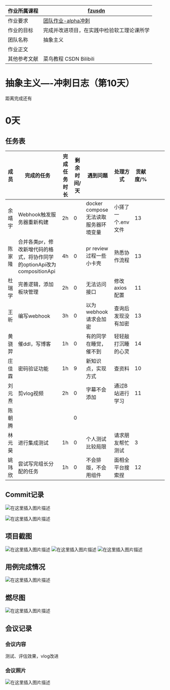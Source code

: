 | 作业所属课程 | [fzusdn](https://bbs.csdn.net/forums/fzusdn) |
| ------ | ------ |
| 作业要求 | [团队作业-alpha冲刺](https://bbs.csdn.net/topics/609085527) |
| 作业的目标 | 完成并改进项目，在实践中检验软工理论课所学 |
| 团队名称 | 抽象主义 |
| 作业正文 |  |
| 其他参考文献 | 菜鸟教程 CSDN Bilibili |

# 抽象主义—-冲刺日志（第10天）

距离完成还有<h1>0天</h1>

## 任务表
| 成员   | 完成的任务                                            | 完成任务时长 | 剩余时间/天 | 遇到问题                      | 处理方式        | 贡献度/%  |   |   |   |
|------|--------------------------------------------------|--------|------|---------------------------|-------------|---|---|---|---|
| 余靖宇  | Webhook触发服务器重新构建                                 | 2h     | 0    | docker compose无法读取服务器环境变量 | 小搓了一个.env文件 | 13  |   |   |   |
| 陈家隆  | 合并各类pr，修改新增代码的格式，将协作同学的optionApi改为compositionApi | 4h     | 0    | pr review过程一些小卡壳          | 熟悉协作流程      | 13  |   |   |   |
| 杜瑞学  | 完善逻辑，添加板块管理                                      | 2h      | 0    | 无法访问接口                    | 修改axios配置   | 11  |   |   |   |
| 王昕   | 编写webhook                                        | 3h      | 0    | 以为webhook请求会加密            | 查询后发现没有加密   |  13 |   |   |   |
| 黄骁羿  | 催ddl，写博客                                         | 1h      | 0    | 有的同学在睡觉，催不到               | 轻轻敲打沉睡的心灵   |  14 |   |   |   |
| 庄佳霖  | 密码验证功能                                           | 1h     | 9    | 新知识点，实现方式                 | 查资料         | 10 |   |   |   |
| 刘元焘  | 剪vlog视频                                          | 2h     | 0    | 字幕不会添加                    | 通过B站进行学习    |  11 |   |   |   |
| 陈朝腾  |                                                  |        | 0    |                           |             |   |   |   |   |
| 林元 昊 | 进行集成测试                                           |    1h    | 0    | 个人测试比较局限                  | 请求朋友帮忙测试    |  3 |   |   |   |
| 姚玮欣 | 尝试写完组长分配的任务 | 1h  | 0 | 不会排版，不会用组件 | 面相全平台搜索捏 |   12

## Commit记录

![在这里插入图片描述](https://img-blog.csdnimg.cn/38b945075bb0471e8329e5a1fdba6340.png#pic_center)

![在这里插入图片描述](https://img-blog.csdnimg.cn/dd570e32d9814c0a8c2fdde896cb5a57.png#pic_center)
## 项目截图
![在这里插入图片描述](https://img-blog.csdnimg.cn/35344df3941d47ad9812f2dcea8ae3d3.png#pic_center)
![在这里插入图片描述](https://img-blog.csdnimg.cn/efbd4e3f0ed743019c8c3f25ee8e3983.png#pic_center)
![在这里插入图片描述](https://img-blog.csdnimg.cn/7eee9fbeeed14075979952044941e7b8.png#pic_center)
## 用例完成情况
![在这里插入图片描述](https://img-blog.csdnimg.cn/dc4c488429b744b38fdc22d531c59fcd.png#pic_center)
## 燃尽图

![在这里插入图片描述](https://img-blog.csdnimg.cn/5befc070f8e84b918e1c3ab7362e752e.png#pic_center)
## 会议记录
### 会议内容
测试、评估效果，vlog改进
### 会议照片
![在这里插入图片描述](https://img-blog.csdnimg.cn/fa8e193e661d49c19822ff82ddec3ca3.png#pic_center)